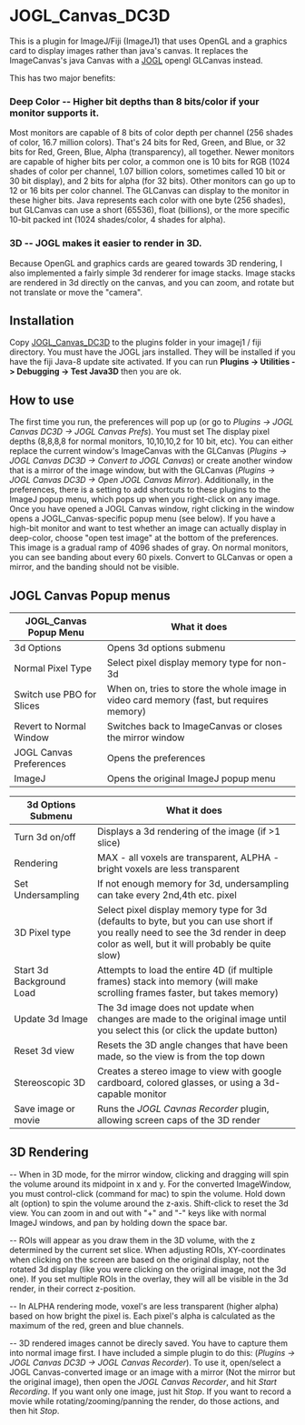 # JOGL_Canvas_DC3D
This is a plugin for ImageJ/Fiji (ImageJ1) that uses OpenGL and a graphics card to display images rather than java's canvas. It replaces the ImageCanvas's java Canvas with a [JOGL](http://jogamp.org/jogl/www/) opengl GLCanvas instead.

This has two major benefits:

### Deep Color --  Higher bit depths than 8 bits/color if your monitor supports it.

Most monitors are capable of 8 bits of color depth per channel (256 shades of color, 16.7 million colors). That's 24 bits for Red, Green, and Blue, or 32 bits for Red, Green, Blue, Alpha (transparency), all together. Newer monitors are capable of higher bits per color, a common one is 10 bits for RGB (1024 shades of color per channel, 1.07 billion colors, sometimes called 10 bit or 30 bit display), and 2 bits for alpha (for 32 bits). Other monitors can go up to 12 or 16 bits per color channel.
The GLCanvas can display to the monitor in these higher bits. Java represents each color with one byte (256 shades), but GLCanvas can use a short (65536), float (billions), or the more specific 10-bit packed int (1024 shades/color, 4 shades for alpha).

### 3D --  JOGL makes it easier to render in 3D.

Because OpenGL and graphics cards are geared towards 3D rendering, I also implemented a fairly simple 3d renderer for image stacks.  Image stacks are rendered in 3d directly on the canvas, and you can zoom, and rotate but not translate or move the "camera".

## Installation
Copy [JOGL_Canvas_DC3D](https://github.com/aschain/JOGL_Canvas_DC3D/releases/) to the plugins folder in your imagej1 / fiji directory. You must have the JOGL jars installed.  They will be installed if you have the fiji Java-8 update site activated. If you can run **Plugins -> Utilities -> Debugging -> Test Java3D** then you are ok.

## How to use
The first time you run, the preferences will pop up (or go to *Plugins -> JOGL Canvas DC3D -> JOGL Canvas Prefs*).  You must set The display pixel depths (8,8,8,8 for normal monitors, 10,10,10,2 for 10 bit, etc).  You can either replace the current window's ImageCanvas with the GLCanvas (*Plugins -> JOGL Canvas DC3D -> Convert to JOGL Canvas*) or create another window that is a mirror of the image window, but with the GLCanvas (*Plugins -> JOGL Canvas DC3D -> Open JOGL Canvas Mirror*). Additionally, in the preferences, there is a setting to add shortcuts to these plugins to the ImageJ popup menu, which pops up when you right-click on any image.  Once you have opened a JOGL Canvas window, right clicking in the window opens a JOGL_Canvas-specific popup menu (see below).  If you have a high-bit monitor and want to test whether an image can actually display in deep-color, choose "open test image" at the bottom of the preferences.  This image is a gradual ramp of 4096 shades of gray. On normal monitors, you can see banding about every 60 pixels.  Convert to GLCanvas or open a mirror, and the banding should not be visible.

## JOGL Canvas Popup menus
|JOGL_Canvas Popup Menu| What it does|
|------------------|--------|
|3d Options| Opens 3d options submenu|
|Normal Pixel Type| Select pixel display memory type for non-3d|
|Switch use PBO for Slices| When on, tries to store the whole image in video card memory (fast, but requires memory)|
|Revert to Normal Window| Switches back to ImageCanvas or closes the mirror window|
|JOGL Canvas Preferences| Opens the preferences|
|ImageJ| Opens the original ImageJ popup menu|


|3d Options Submenu| What it does|
|------------------|--------|
|Turn 3d on/off| Displays a 3d rendering of the image (if >1 slice)|
|Rendering| MAX - all voxels are transparent, ALPHA - bright voxels are less transparent|
|Set Undersampling| If not enough memory for 3d, undersampling can take every 2nd,4th etc. pixel|
|3D Pixel type| Select pixel display memory type for 3d (defaults to byte, but you can use short if you really need to see the 3d render in deep color as well, but it will probably be quite slow)|
|Start 3d Background Load| Attempts to load the entire 4D (if multiple frames) stack into memory (will make scrolling frames faster, but takes memory)|
|Update 3d Image| The 3d image does not update when changes are made to the original image until you select this (or click the update button)|
|Reset 3d view| Resets the 3D angle changes that have been made, so the view is from the top down|
|Stereoscopic 3D| Creates a stereo image to view with google cardboard, colored glasses, or using a 3d-capable monitor|
|Save image or movie| Runs the *JOGL Cavnas Recorder* plugin, allowing screen caps of the 3D render|

## 3D Rendering
-- When in 3D mode, for the mirror window, clicking and dragging will spin the volume around its midpoint in x and y.  For the converted ImageWindow, you must control-click (command for mac) to spin the volume.  Hold down alt (option) to spin the volume around the z-axis. Shift-click to reset the 3d view. You can zoom in and out with "+" and "-" keys like with normal ImageJ windows, and pan by holding down the space bar.

-- ROIs will appear as you draw them in the 3D volume, with the z determined by the current set slice. When adjusting ROIs, XY-coordinates when clicking on the screen are based on the original display, not the rotated 3d display (like you were clicking on the original image, not the 3d one). If you set multiple ROIs in the overlay, they will all be visible in the 3d render, in their correct z-position.

-- In ALPHA rendering mode, voxel's are less transparent (higher alpha) based on how bright the pixel is. Each pixel's alpha is calculated as the maximum of the red, green and blue channels.  

-- 3D rendered images cannot be direcly saved.  You have to capture them into normal image first. I have included a simple plugin to do this: (*Plugins -> JOGL Canvas DC3D -> JOGL Canvas Recorder*). To use it, open/select a JOGL Canvas-converted image or an image with a mirror (Not the mirror but the original image), then open the *JOGL Canvas Recorder*, and hit *Start Recording*.  If you want only one image, just hit *Stop*. If you want to record a movie while rotating/zooming/panning the render, do those actions, and then hit *Stop*.
